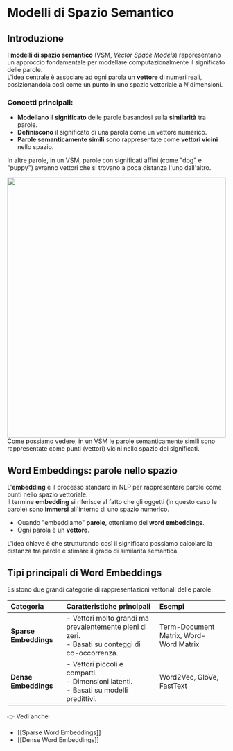 # Modelli di Spazio Semantico

## Introduzione

I **modelli di spazio semantico** (VSM, *Vector Space Models*) rappresentano un approccio fondamentale per modellare computazionalmente il significato delle parole.  
L'idea centrale è associare ad ogni parola un **vettore** di numeri reali, posizionandola così come un punto in uno spazio vettoriale a $N$ dimensioni.

### Concetti principali:
- **Modellano il significato** delle parole basandosi sulla **similarità** tra parole.
- **Definiscono** il significato di una parola come un vettore numerico.
- **Parole semanticamente simili** sono rappresentate come **vettori vicini** nello spazio.

In altre parole, in un VSM, parole con significati affini (come "dog" e "puppy") avranno vettori che si trovano a poca distanza l'uno dall'altro.

<img src="/static/images/tikz/31e40f9cdc75074bf0d6cfb5484b2794.svg" style="display: block; width: 100%; height: auto; max-height: 600px;" class="tikz-svg" />
Come possiamo vedere, in un VSM le parole semanticamente simili sono rappresentate come punti (vettori) vicini nello spazio dei significati.

## Word Embeddings: parole nello spazio

L'**embedding** è il processo standard in NLP per rappresentare parole come punti nello spazio vettoriale.  
Il termine **embedding** si riferisce al fatto che gli oggetti (in questo caso le parole) sono **immersi** all'interno di uno spazio numerico.

- Quando "embeddiamo" **parole**, otteniamo dei **word embeddings**.
- Ogni parola è un **vettore**.

L'idea chiave è che strutturando così il significato possiamo calcolare la distanza tra parole e stimare il grado di similarità semantica.

## Tipi principali di Word Embeddings

Esistono due grandi categorie di rappresentazioni vettoriali delle parole:

| Categoria         | Caratteristiche principali                                                                 | Esempi                       |
|:------------------|:-------------------------------------------------------------------------------------------|:------------------------------|
| **Sparse Embeddings** | - Vettori molto grandi ma prevalentemente pieni di zeri.<br>- Basati su conteggi di co-occorrenza. | Term-Document Matrix, Word-Word Matrix |
| **Dense Embeddings**  | - Vettori piccoli e compatti.<br>- Dimensioni latenti.<br>- Basati su modelli predittivi.   | Word2Vec, GloVe, FastText     |

👉 Vedi anche:

- [[Sparse Word Embeddings]]
- [[Dense Word Embeddings]]
